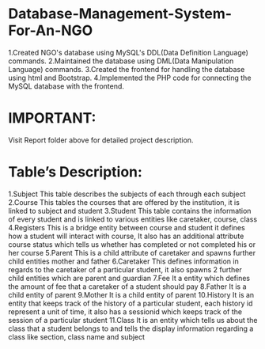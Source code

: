 # Database-Management-System-For-An-NGO
1.Created NGO's database using MySQL's DDL(Data Definition Language) commands.
2.Maintained the database using DML(Data Manipulation Language) commands.
3.Created the frontend for handling the database using html and Bootstrap.
4.Implemented the PHP code for connecting the MySQL database with the frontend.

# IMPORTANT:
  Visit Report folder above for detailed project description.

# Table’s Description:
1.Subject
   This table describes the subjects of each through each subject
2.Course
   This tables the courses that are offered by the institution, it is linked to subject and student 
3.Student
  This table contains the information of every student and is linked to various entities like caretaker, course, class
4.Registers
This is a bridge entity between course and student it defines how a student will interact with course, It also has an additional attribute course status which tells us whether has completed or not completed his or her course 
5.Parent
 This is a child attribute of caretaker and spawns further child entities mother and father
6.Caretaker
 This defines information in regards to the caretaker of a particular student, it also spawns 2 further child entities which are parent and guardian
7.Fee
It a entity which defines the amount of fee that a caretaker of a student should pay
8.Father
It is a child entity of parent
9.Mother
It is a child entity of parent
10.History
It is an entity that keeps track of the history of a particular student, each history id represent a unit of time, it also has a sessionid which keeps track of the session of a particular student
11.Class
It is an entity which tells us about the class that a student belongs to and tells the display information regarding a class like section, class name and subject



